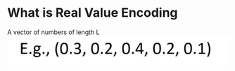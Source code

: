 # What is Real Value Encoding
A vector of numbers of length L<br><img src=../../../../../media/paste-bff9b613a7ff2691c76d460bed87c7593c30716b.jpg>
